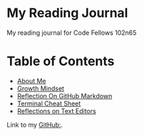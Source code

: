 # My Reading Journal
My reading journal for Code Fellows 102n65

# Table of Contents
* [About Me](about.md) 
* [Growth Mindset](growth.Mindset.md)
* [Reflection On GitHub Markdown](reflection.md)
* [Terminal Cheat Sheet](terminalCheatSheet.md)
* [Reflections on Text Editors](texteditor.md)

Link to my [GitHub:](https://github.com/nickmullaney).
